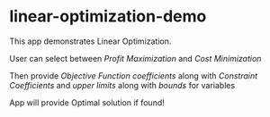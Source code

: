 # linear-optimization-demo

This app demonstrates Linear Optimization.

User can select between *Profit Maximization* and *Cost Minimization*

Then provide *Objective Function coefficients* along with *Constraint Coefficients* and *upper limits* along with *bounds* for variables

App will provide Optimal solution if found!
